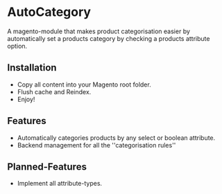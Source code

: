 AutoCategory
==================================
A magento-module that makes product categorisation easier by automatically set a products category by checking a products attribute option.

Installation
-----------------------------------------------------
- Copy all content into your Magento root folder.
- Flush cache and Reindex.
- Enjoy!

Features
-----------------------------------------------------
- Automatically categories products by any select or boolean attribute.
- Backend management for all the ''categorisation rules''

Planned-Features
-----------------------------------------------------
- Implement all attribute-types.
